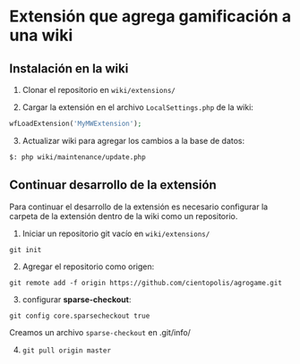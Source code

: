 # Extensión que agrega gamificación a una wiki

## Instalación en la wiki

1. Clonar el repositorio en `wiki/extensions/`

2. Cargar la extensión en el archivo `LocalSettings.php` de la wiki: 

```php
wfLoadExtension('MyMWExtension');
```

3. Actualizar wiki para agregar los cambios a la base de datos:

```bash
$: php wiki/maintenance/update.php
```

## Continuar desarrollo de la extensión

Para continuar el desarrollo de la extensión es necesario configurar la carpeta de la extensión dentro de la wiki como un repositorio.

1. Iniciar un repositorio git vacío en `wiki/extensions/`
```git
git init
```

2. Agregar el repositorio como origen:
```git
git remote add -f origin https://github.com/cientopolis/agrogame.git
```

3. configurar **sparse-checkout**:
```git
git config core.sparsecheckout true
```
Creamos un archivo `sparse-checkout` en .git/info/

4. `git pull origin master`
